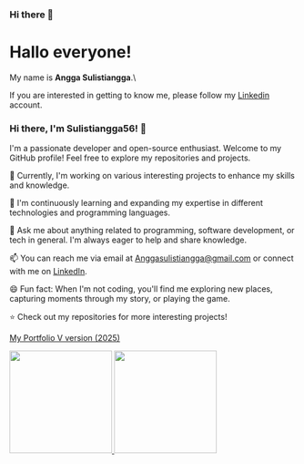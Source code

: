 ### Hi there 👋

# Hallo everyone! 

My name is **Angga Sulistiangga**.\

If you are interested in getting to know me, please follow my [Linkedin](https://www.linkedin.com/in/sulistiangga/) account.
<!-- Your Bio -->
### Hi there, I'm Sulistiangga56! 👋

I'm a passionate developer and open-source enthusiast. Welcome to my GitHub profile! Feel free to explore my repositories and projects.

🔭 Currently, I'm working on various interesting projects to enhance my skills and knowledge.

🌱 I'm continuously learning and expanding my expertise in different technologies and programming languages.

💬 Ask me about anything related to programming, software development, or tech in general. I'm always eager to help and share knowledge.

📫 You can reach me via email at [Anggasulistiangga@gmail.com](mailto:Anggasulistiangga@gmail.com) or connect with me on [LinkedIn](https://www.linkedin.com/in/sulistiangga).

😄 Fun fact: When I'm not coding, you'll find me exploring new places, capturing moments through my story, or playing the game.

⭐️ Check out my repositories for more interesting projects!

[My Portfolio V version (2025)](https://goldenlionv2.vercel.app/)

<!-- GitHub Stats -->
<p align="left">
  <a href="https://github.com/Sulistiangga56">
    <img height="180em" src="https://github-readme-stats-eight-theta.vercel.app/api?username=Sulistiangga56&show_icons=true&theme=algolia&include_all_commits=true&count_private=true"/>
    <img height="180em" src="https://github-readme-stats-eight-theta.vercel.app/api/top-langs/?username=Sulistiangga56&layout=compact&langs_count=8&theme=algolia"/>
  </a>
</p>
